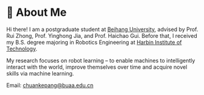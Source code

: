 # 👋 About Me

Hi there! I am a postgraduate student at [Beihang University](https://www.buaa.edu.cn/), advised by Prof. Rui Zhong, Prof. Yinghong Jia, and Prof. Haichao Gui. Before that, I received my B.S. degree majoring in Robotics Engineering at [Harbin Institute of Technology](https://www.hit.edu.cn/).

My research focuses on robot learning – to enable machines to intelligently interact with the world, improve themselves over time and acquire novel skills via machine learning.

Email: chuankepang@buaa.edu.cn
